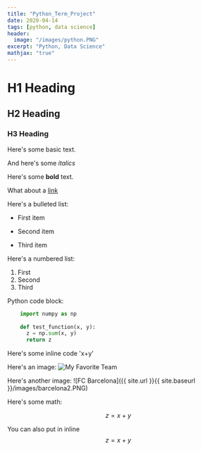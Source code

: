 ```yaml
---
title: "Python_Term_Project"
date: 2020-04-14
tags: [python, data science]
header:
  image: "/images/python.PNG"
excerpt: "Python, Data Science"
mathjax: "true"
---
```


# H1 Heading

## H2 Heading

### H3 Heading

Here's some basic text.

And here's some *italics*

Here's some **bold** text.

What about a [link](https://github.com/)

Here's a bulleted list:
* First item
+ Second item
- Third item

Here's a numbered list:
1. First
2. Second
3. Third

Python code block:
```python   
    import numpy as np
    
    def test_function(x, y):
      z = np.sum(x, y)
      return z     
```

Here's some inline code 'x+y'

Here's an image:
<img src="{{ site.url }}{{ site.baseurl }}/images/barcelona2.PNG" alt="My Favorite Team">

Here's another image:
![FC Barcelona]({{ site.url }}{{ site.baseurl }}/images/barcelona2.PNG)

Here's some math:

$$z=x+y$$

You can also put in inline $$z=x+y$$

